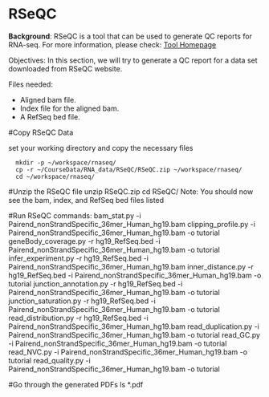 # RSeQC

**Background**: RSeQC is a tool that can be used to generate QC reports for RNA-seq. For more information, please check: [Tool Homepage](rseqc.sourceforge.net/)

Objectives: In this section, we will try to generate a QC report for a data set downloaded from RSeQC website. 

Files needed:

- Aligned bam file.
- Index file for the aligned bam.
- A RefSeq bed file.

#Copy RSeQC Data

set your working directory and copy the necessary files

      mkdir -p ~/workspace/rnaseq/
      cp -r ~/CourseData/RNA_data/RSeQC/RSeQC.zip ~/workspace/rnaseq/
      cd ~/workspace/rnaseq/

#Unzip the RSeQC file
      unzip RSeQC.zip
      cd RSeQC/
Note: You should now see the bam, index, and RefSeq bed files listed

#Run RSeQC commands:
     bam_stat.py -i Pairend_nonStrandSpecific_36mer_Human_hg19.bam
     clipping_profile.py -i Pairend_nonStrandSpecific_36mer_Human_hg19.bam -o tutorial
     geneBody_coverage.py -r hg19_RefSeq.bed -i Pairend_nonStrandSpecific_36mer_Human_hg19.bam -o tutorial
     infer_experiment.py -r hg19_RefSeq.bed -i Pairend_nonStrandSpecific_36mer_Human_hg19.bam
     inner_distance.py -r hg19_RefSeq.bed -i Pairend_nonStrandSpecific_36mer_Human_hg19.bam -o tutorial
     junction_annotation.py -r hg19_RefSeq.bed -i Pairend_nonStrandSpecific_36mer_Human_hg19.bam -o tutorial
     junction_saturation.py -r hg19_RefSeq.bed -i Pairend_nonStrandSpecific_36mer_Human_hg19.bam -o tutorial
     read_distribution.py -r hg19_RefSeq.bed -i Pairend_nonStrandSpecific_36mer_Human_hg19.bam
     read_duplication.py -i Pairend_nonStrandSpecific_36mer_Human_hg19.bam -o tutorial
     read_GC.py -i Pairend_nonStrandSpecific_36mer_Human_hg19.bam -o tutorial
     read_NVC.py -i Pairend_nonStrandSpecific_36mer_Human_hg19.bam -o tutorial
     read_quality.py -i Pairend_nonStrandSpecific_36mer_Human_hg19.bam -o tutorial

#Go through the generated PDFs
     ls *.pdf









